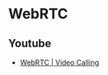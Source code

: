 # WebRTC

## Youtube

- [WebRTC | Video Calling](https://www.youtube.com/playlist?list=PLinedj3B30sDxXVu4VXdFx678W2pJmORa)